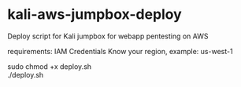 # kali-aws-jumpbox-deploy

Deploy script for Kali jumpbox for webapp pentesting on AWS

requirements:
IAM Credentials
Know your region, example: us-west-1

sudo chmod +x deploy.sh\
./deploy.sh
